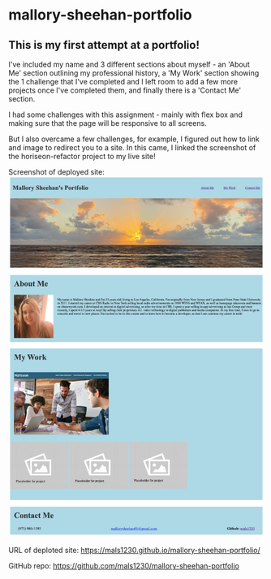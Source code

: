 # mallory-sheehan-portfolio

## This is my first attempt at a portfolio!
I've included my name and 3 different sections about myself - an 'About Me' section outlining my professional history, a 'My Work' section showing the 1 challenge that I've completed and I left room to add a few more projects once I've completed them, and finally there is a 'Contact Me' section. 

I had some challenges with this assignment - mainly with flex box and making sure that the page will be responsive to all screens. 

But I also overcame a few challenges, for example, I figured out how to link and image to redirect you to a site. In this came, I linked the screenshot of the horiseon-refactor project to my live site! 

Screenshot of deployed site: 
<img src="./assets/MallorySheehanPortfolio.png">

URL of deploted site: 
https://mals1230.github.io/mallory-sheehan-portfolio/

GitHub repo: 
https://github.com/mals1230/mallory-sheehan-portfolio
